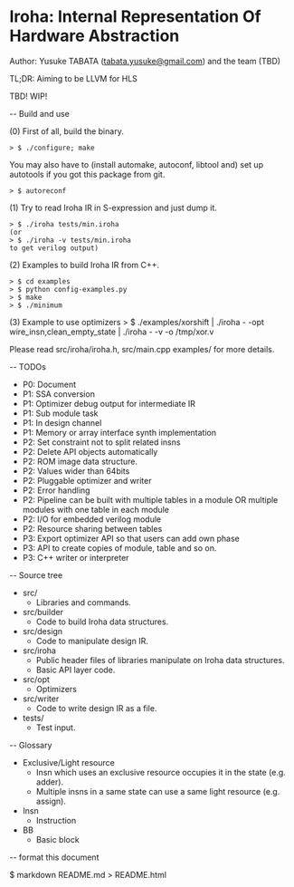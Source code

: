 # Iroha: Internal Representation Of Hardware Abstraction
Author: Yusuke TABATA (tabata.yusuke@gmail.com) and the team (TBD)

TL;DR: Aiming to be LLVM for HLS

TBD! WIP!

-- Build and use

(0) First of all, build the binary.

    > $ ./configure; make
You may also have to (install automake, autoconf, libtool and) set up autotools if you got this package from git.

    > $ autoreconf

(1) Try to read Iroha IR in S-expression and just dump it.

    > $ ./iroha tests/min.iroha
    (or
    > $ ./iroha -v tests/min.iroha
    to get verilog output)

(2) Examples to build Iroha IR from C++.

    > $ cd examples
    > $ python config-examples.py
    > $ make
    > $ ./minimum

(3) Example to use optimizers
    > $ ./examples/xorshift | ./iroha - -opt wire_insn,clean_empty_state | ./iroha - -v -o /tmp/xor.v

Please read src/iroha/iroha.h, src/main.cpp examples/ for more details.

-- TODOs

* P0: Document
* P1: SSA conversion
* P1: Optimizer debug output for intermediate IR
* P1: Sub module task
* P1: In design channel
* P1: Memory or array interface synth implementation
* P2: Set constraint not to split related insns
* P2: Delete API objects automatically
* P2: ROM image data structure.
* P2: Values wider than 64bits
* P2: Pluggable optimizer and writer
* P2: Error handling
* P2: Pipeline can be built with multiple tables in a module OR multiple modules with one table in each module
* P2: I/O for embedded verilog module
* P2: Resource sharing between tables
* P3: Export optimizer API so that users can add own phase
* P3: API to create copies of module, table and so on.
* P3: C++ writer or interpreter

-- Source tree

* src/
    * Libraries and commands.
* src/builder
    * Code to build Iroha data structures.
* src/design
    * Code to manipulate design IR.
* src/iroha
    * Public header files of libraries manipulate on Iroha data structures.
    * Basic API layer code.
* src/opt
    * Optimizers
* src/writer
    * Code to write design IR as a file.
* tests/
    * Test input.

-- Glossary

* Exclusive/Light resource
    * Insn which uses an exclusive resource occupies it in the state (e.g. adder).
    * Multiple insns in a same state can use a same light resource (e.g. assign).
* Insn
    * Instruction
* BB
    * Basic block

-- format this document

$ markdown README.md > README.html

